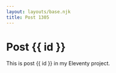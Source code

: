 ```yaml
---
layout: layouts/base.njk
title: Post 1305
---
```


# Post {{ id }}

This is post {{ id }} in my Eleventy project.
